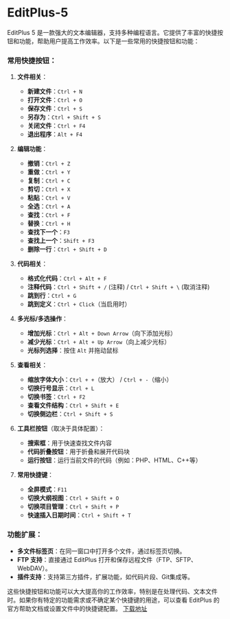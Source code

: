 # EditPlus-5

EditPlus 5 是一款强大的文本编辑器，支持多种编程语言。它提供了丰富的快捷按钮和功能，帮助用户提高工作效率。以下是一些常用的快捷按钮和功能：

### 常用快捷按钮：
1. **文件相关**：
   - **新建文件**：`Ctrl + N`
   - **打开文件**：`Ctrl + O`
   - **保存文件**：`Ctrl + S`
   - **另存为**：`Ctrl + Shift + S`
   - **关闭文件**：`Ctrl + F4`
   - **退出程序**：`Alt + F4`

2. **编辑功能**：
   - **撤销**：`Ctrl + Z`
   - **重做**：`Ctrl + Y`
   - **复制**：`Ctrl + C`
   - **剪切**：`Ctrl + X`
   - **粘贴**：`Ctrl + V`
   - **全选**：`Ctrl + A`
   - **查找**：`Ctrl + F`
   - **替换**：`Ctrl + H`
   - **查找下一个**：`F3`
   - **查找上一个**：`Shift + F3`
   - **删除一行**：`Ctrl + Shift + D`

3. **代码相关**：
   - **格式化代码**：`Ctrl + Alt + F`
   - **注释代码**：`Ctrl + Shift + /` (注释) / `Ctrl + Shift + \` (取消注释)
   - **跳到行**：`Ctrl + G`
   - **跳到定义**：`Ctrl + Click`（当启用时）

4. **多光标/多选操作**：
   - **增加光标**：`Ctrl + Alt + Down Arrow`（向下添加光标）
   - **减少光标**：`Ctrl + Alt + Up Arrow`（向上减少光标）
   - **光标列选择**：按住 `Alt` 并拖动鼠标

5. **查看相关**：
   - **缩放字体大小**：`Ctrl + +`（放大） / `Ctrl + -`（缩小）
   - **切换行号显示**：`Ctrl + L`
   - **切换书签**：`Ctrl + F2`
   - **查看文件结构**：`Ctrl + Shift + E`
   - **切换侧边栏**：`Ctrl + Shift + S`

   
6. **工具栏按钮**（取决于具体配置）：
   - **搜索框**：用于快速查找文件内容
   - **代码折叠按钮**：用于折叠和展开代码块
   - **运行按钮**：运行当前文件的代码（例如：PHP、HTML、C++等）

7. **常用快捷键**：
   - **全屏模式**：`F11`
   - **切换大纲视图**：`Ctrl + Shift + O`
   - **切换项目管理**：`Ctrl + Shift + P`
   - **快速插入日期时间**：`Ctrl + Shift + T`

### 功能扩展：
- **多文件标签页**：在同一窗口中打开多个文件，通过标签页切换。
- **FTP 支持**：直接通过 EditPlus 打开和保存远程文件（FTP、SFTP、WebDAV）。
- **插件支持**：支持第三方插件，扩展功能，如代码片段、Git集成等。

这些快捷按钮和功能可以大大提高你的工作效率，特别是在处理代码、文本文件时。如果你有特定的功能需求或不确定某个快捷键的用途，可以查看 EditPlus 的官方帮助文档或设置文件中的快捷键配置。
<a href="https://www.ghxi.com/editplus.html" target="_blank">下载地址</a>
